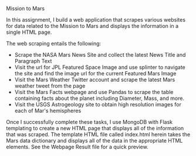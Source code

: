 Mission to Mars

In this assignment, I build a web application that scrapes various websites for data related to the Mission to Mars and displays the information in a single HTML page. 

The web scraping entails the following:
- Scrape the NASA Mars News Site and collect the latest News Title and Paragraph Text
- Visit the url for JPL Featured Space Image and use splinter to navigate the site and find the image url for the current Featured Mars Image 
- Visit the Mars Weather Twitter account and scrape the latest Mars weather tweet from the page
- Visit the Mars Facts webpage and use Pandas to scrape the table containing facts about the planet including Diameter, Mass, and more.
- Visit the USGS Astrogeology site to obtain high resolution images for each of Mar's hemispheres

Once I successfully complete these tasks, I use MongoDB with Flask templating to create a new HTML page that displays all of the information that was scraped. The template HTML file called index.html herein takes the Mars data dictionary and displays all of the data in the appropriate HTML elements. See the Webpage Result file for a quick preview.
